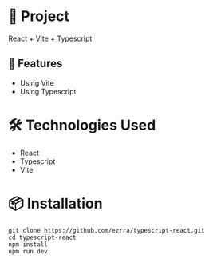 # 📌 Project
React + Vite + Typescript

## 🚀 Features

- Using Vite
- Using Typescript

# 🛠️ Technologies Used
- React
- Typescript
- Vite

# 📦 Installation

```
git clone https://github.com/ezrra/typescript-react.git
cd typescript-react
npm install
npm run dev
```
